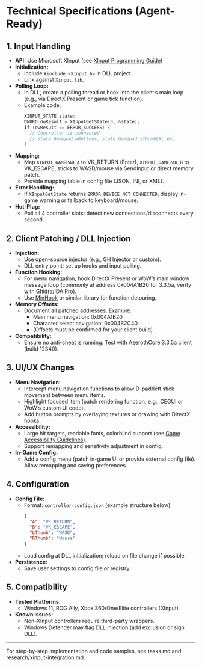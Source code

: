 # Technical Specifications (Agent-Ready)

## 1. Input Handling
- **API:** Use Microsoft XInput (see [XInput Programming Guide](https://learn.microsoft.com/en-us/windows/win32/xinput/programming-guide))
- **Initialization:**
  - Include `#include <Xinput.h>` in DLL project.
  - Link against `Xinput.lib`.
- **Polling Loop:**
  - In DLL, create a polling thread or hook into the client’s main loop (e.g., via DirectX Present or game tick function).
  - Example code:
    ```cpp
    XINPUT_STATE state;
    DWORD dwResult = XInputGetState(0, &state);
    if (dwResult == ERROR_SUCCESS) {
      // Controller is connected
      // state.Gamepad.wButtons, state.Gamepad.sThumbLX, etc.
    }
    ```
- **Mapping:**
  - Map `XINPUT_GAMEPAD_A` to VK_RETURN (Enter), `XINPUT_GAMEPAD_B` to VK_ESCAPE, sticks to WASD/mouse via SendInput or direct memory patch.
  - Provide mapping table in config file (JSON, INI, or XML).
- **Error Handling:**
  - If `XInputGetState` returns `ERROR_DEVICE_NOT_CONNECTED`, display in-game warning or fallback to keyboard/mouse.
- **Hot-Plug:**
  - Poll all 4 controller slots; detect new connections/disconnects every second.

## 2. Client Patching / DLL Injection
- **Injection:**
  - Use open-source injector (e.g., [GH Injector](https://github.com/therealdreg/ghinjector) or custom).
  - DLL entry point: set up hooks and input polling.
- **Function Hooking:**
  - For menu navigation, hook DirectX Present or WoW’s main window message loop (commonly at address 0x004A1B20 for 3.3.5a, verify with Ghidra/IDA Pro).
  - Use [MinHook](https://github.com/TsudaKageyu/minhook) or similar library for function detouring.
- **Memory Offsets:**
  - Document all patched addresses. Example:
    - Main menu navigation: 0x004A1B20
    - Character select navigation: 0x004B2C40
    - (Offsets must be confirmed for your client build)
- **Compatibility:**
  - Ensure no anti-cheat is running. Test with AzerothCore 3.3.5a client (build 12340).

## 3. UI/UX Changes
- **Menu Navigation:**
  - Intercept menu navigation functions to allow D-pad/left stick movement between menu items.
  - Highlight focused item (patch rendering function, e.g., CEGUI or WoW’s custom UI code).
  - Add button prompts by overlaying textures or drawing with DirectX hooks.
- **Accessibility:**
  - Large hit targets, readable fonts, colorblind support (see [Game Accessibility Guidelines](https://gameaccessibilityguidelines.com/full-list/)).
  - Support remapping and sensitivity adjustment in config.
- **In-Game Config:**
  - Add a config menu (patch in-game UI or provide external config file). Allow remapping and saving preferences.

## 4. Configuration
- **Config File:**
  - Format: `controller-config.json` (example structure below)
    ```json
    {
      "A": "VK_RETURN",
      "B": "VK_ESCAPE",
      "LThumb": "WASD",
      "RThumb": "Mouse"
    }
    ```
  - Load config at DLL initialization; reload on file change if possible.
- **Persistence:**
  - Save user settings to config file or registry.

## 5. Compatibility
- **Tested Platforms:**
  - Windows 11, ROG Ally, Xbox 360/One/Elite controllers (XInput)
- **Known Issues:**
  - Non-XInput controllers require third-party wrappers.
  - Windows Defender may flag DLL injection (add exclusion or sign DLL).

---

For step-by-step implementation and code samples, see tasks.md and research/xinput-integration.md.
